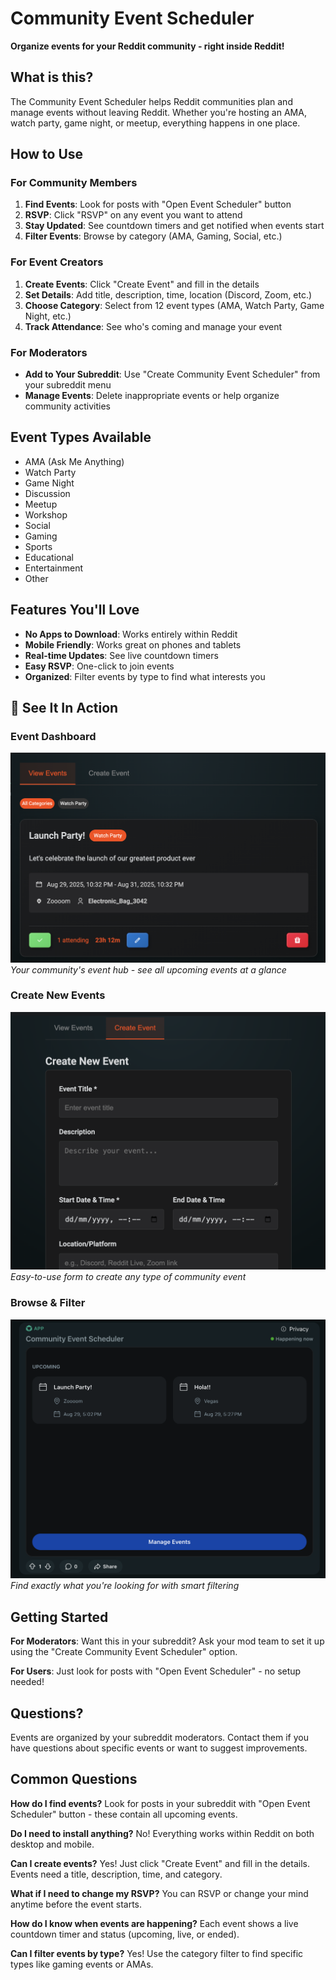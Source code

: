 # Community Event Scheduler

**Organize events for your Reddit community - right inside Reddit!**

## What is this?

The Community Event Scheduler helps Reddit communities plan and manage events without leaving Reddit. Whether you're hosting an AMA, watch party, game night, or meetup, everything happens in one place.

## How to Use

### For Community Members
1. **Find Events**: Look for posts with "Open Event Scheduler" button
2. **RSVP**: Click "RSVP" on any event you want to attend
3. **Stay Updated**: See countdown timers and get notified when events start
4. **Filter Events**: Browse by category (AMA, Gaming, Social, etc.)

### For Event Creators
1. **Create Events**: Click "Create Event" and fill in the details
2. **Set Details**: Add title, description, time, location (Discord, Zoom, etc.)
3. **Choose Category**: Select from 12 event types (AMA, Watch Party, Game Night, etc.)
4. **Track Attendance**: See who's coming and manage your event

### For Moderators
- **Add to Your Subreddit**: Use "Create Community Event Scheduler" from your subreddit menu
- **Manage Events**: Delete inappropriate events or help organize community activities

## Event Types Available
- AMA (Ask Me Anything)
- Watch Party
- Game Night
- Discussion
- Meetup
- Workshop
- Social
- Gaming
- Sports
- Educational
- Entertainment
- Other

## Features You'll Love
- **No Apps to Download**: Works entirely within Reddit
- **Mobile Friendly**: Works great on phones and tablets
- **Real-time Updates**: See live countdown timers
- **Easy RSVP**: One-click to join events
- **Organized**: Filter events by type to find what interests you

## 📱 See It In Action

### Event Dashboard
![View all upcoming events with countdown timers](src/assets/app_images/view_events.png)
*Your community's event hub - see all upcoming events at a glance*

### Create New Events
![Simple event creation form](src/assets/app_images/create_event.png)
*Easy-to-use form to create any type of community event*

### Browse & Filter
![Upcoming events with category filters](src/assets/app_images/upcoming_events.png)
*Find exactly what you're looking for with smart filtering*

## Getting Started

**For Moderators**: Want this in your subreddit? Ask your mod team to set it up using the "Create Community Event Scheduler" option.

**For Users**: Just look for posts with "Open Event Scheduler" - no setup needed!

## Questions?

Events are organized by your subreddit moderators. Contact them if you have questions about specific events or want to suggest improvements.

## Common Questions

**How do I find events?**
Look for posts in your subreddit with "Open Event Scheduler" button - these contain all upcoming events.

**Do I need to install anything?**
No! Everything works within Reddit on both desktop and mobile.

**Can I create events?**
Yes! Just click "Create Event" and fill in the details. Events need a title, description, time, and category.

**What if I need to change my RSVP?**
You can RSVP or change your mind anytime before the event starts.

**How do I know when events are happening?**
Each event shows a live countdown timer and status (upcoming, live, or ended).

**Can I filter events by type?**
Yes! Use the category filter to find specific types like gaming events or AMAs.




